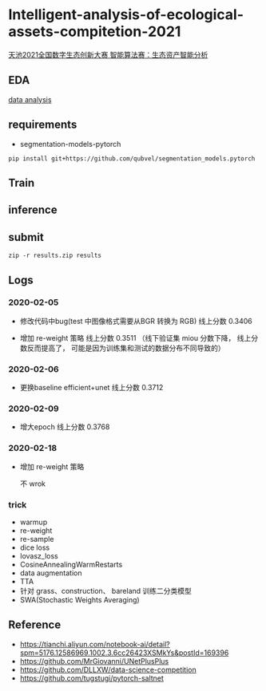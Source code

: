 # Intelligent-analysis-of-ecological-assets-compitetion-2021
[天池2021全国数字生态创新大赛 智能算法赛：生态资产智能分析](https://tianchi.aliyun.com/competition/entrance/531860/introduction?lang=en-us)


## EDA
[data analysis](./docs/data_analysis.ipynb)

## requirements
* segmentation-models-pytorch
```shell script
pip install git+https://github.com/qubvel/segmentation_models.pytorch
```

## Train

## inference

## submit

```shell script
zip -r results.zip results
```

## Logs

### 2020-02-05

* 修改代码中bug(test 中图像格式需要从BGR 转换为 RGB)
  线上分数 0.3406

* 增加 re-weight 策略
  线上分数 0.3511 （线下验证集 miou 分数下降， 线上分数反而提高了， 可能是因为训练集和测试的数据分布不同导致的）
   
### 2020-02-06
* 更换baseline  efficient+unet
  线上分数 0.3712
  
  
### 2020-02-09
* 增大epoch
  线上分数 0.3768
   
### 2020-02-18
* 增加 re-weight 策略
  
  不 wrok
  
### trick
* warmup
* re-weight
* re-sample
* dice loss
* lovasz_loss
* CosineAnnealingWarmRestarts
* data augmentation
* TTA
* 针对 grass、construction、 bareland 训练二分类模型
* SWA(Stochastic Weights Averaging)


## Reference

* <https://tianchi.aliyun.com/notebook-ai/detail?spm=5176.12586969.1002.3.6cc26423XSMkYs&postId=169396>
* <https://github.com/MrGiovanni/UNetPlusPlus>
* <https://github.com/DLLXW/data-science-competition>
* <https://github.com/tugstugi/pytorch-saltnet>